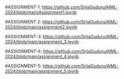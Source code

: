 #ASSIGNMENT-1: https://github.com/SrijaGuduru/AIML-2024/blob/main/Assignment1.ipynb

#ASSIGNMENT 2: https://github.com/SrijaGuduru/AIML-2024/blob/main/assignment2.ipynb

#ASSIGNMENT-3: https://github.com/SrijaGuduru/AIML-2024/blob/main/assignment_3.ipynb

#ASSIGNMENT-4: https://github.com/SrijaGuduru/AIML-2024/blob/main/assignment_4.ipynb

#ASSIGNMENT-5: https://github.com/SrijaGuduru/AIML-2024/blob/main/assignment_5.ipynb





